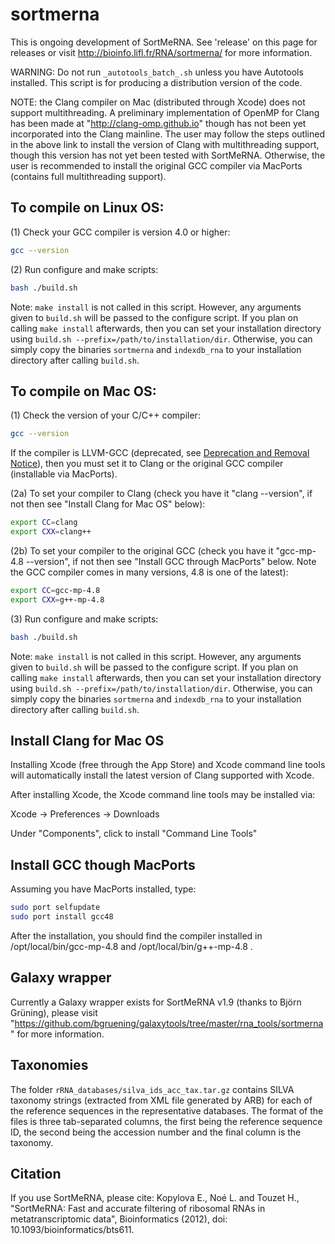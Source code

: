 sortmerna
=========

This is ongoing development of SortMeRNA. See 'release' on this page for
releases or visit http://bioinfo.lifl.fr/RNA/sortmerna/ for more information.

WARNING: Do not run `_autotools_batch_.sh` unless you have Autotools installed. 
This script is for producing a distribution version of the code.

NOTE: the Clang compiler on Mac (distributed through Xcode) does not support multithreading.
A preliminary implementation of OpenMP for Clang has been made at "http://clang-omp.github.io"
though has not been yet incorporated into the Clang mainline. The user may follow the
steps outlined in the above link to install the version of Clang with multithreading support, 
though this version has not yet been tested with SortMeRNA. Otherwise, the user is 
recommended to install the original GCC compiler via MacPorts (contains full multithreading support).
  


To compile on Linux OS:
-----------------------

(1) Check your GCC compiler is version 4.0 or higher:

```bash
gcc --version
```

(2) Run configure and make scripts:

```bash
bash ./build.sh
```

Note: `make install` is not called in this script. However, any arguments given
to `build.sh` will be passed to the configure script. If you plan on calling `make install`
afterwards, then you can set your installation directory using
`build.sh --prefix=/path/to/installation/dir`. Otherwise, you can simply copy the
binaries `sortmerna` and `indexdb_rna` to your installation directory after
calling `build.sh`.



To compile on Mac OS:
---------------------

(1) Check the version of your C/C++ compiler:

```bash
gcc --version
```

If the compiler is LLVM-GCC (deprecated, see [Deprecation and Removal Notice](https://developer.apple.com/library/ios/documentation/DeveloperTools/Conceptual/WhatsNewXcode/Articles/xcode_5_0.html)), 
then you must set it to Clang or the original GCC compiler (installable via MacPorts).

(2a) To set your compiler to Clang (check you have it "clang --version", if not then 
see "Install Clang for Mac OS" below):

```bash
export CC=clang
export CXX=clang++
```

(2b) To set your compiler to the original GCC (check you have it "gcc-mp-4.8 --version", 
if not then see "Install GCC through MacPorts" below. Note the GCC compiler comes in many 
versions, 4.8 is one of the latest):

```bash
export CC=gcc-mp-4.8
export CXX=g++-mp-4.8
```

(3) Run configure and make scripts:

```bash
bash ./build.sh
```

Note: `make install` is not called in this script. However, any arguments given
to `build.sh` will be passed to the configure script. If you plan on calling `make install`
afterwards, then you can set your installation directory using
`build.sh --prefix=/path/to/installation/dir`. Otherwise, you can simply copy the
binaries `sortmerna` and `indexdb_rna` to your installation directory after
calling `build.sh`.



Install Clang for Mac OS 
------------------------

Installing Xcode (free through the App Store) and Xcode command line tools will automatically 
install the latest version of Clang supported with Xcode. 

After installing Xcode, the Xcode command line tools may be installed via:

Xcode -> Preferences -> Downloads

Under "Components", click to install "Command Line Tools"



Install GCC though MacPorts
---------------------------

Assuming you have MacPorts installed, type:

```bash
sudo port selfupdate
sudo port install gcc48
```

After the installation, you should find the compiler installed in /opt/local/bin/gcc-mp-4.8 and /opt/local/bin/g++-mp-4.8 .

Galaxy wrapper
--------------

Currently a Galaxy wrapper exists for SortMeRNA v1.9 (thanks to Björn Grüning),
please visit "https://github.com/bgruening/galaxytools/tree/master/rna_tools/sortmerna" for more information.

Taxonomies
----------

The folder `rRNA_databases/silva_ids_acc_tax.tar.gz` contains SILVA taxonomy strings (extracted from XML file generated by ARB)
for each of the reference sequences in the representative databases. The format of the files is three tab-separated columns,
the first being the reference sequence ID, the second being the accession number and the final column is the taxonomy.

Citation
--------

If you use SortMeRNA, please cite:
Kopylova E., Noé L. and Touzet H., "SortMeRNA: Fast and accurate filtering of ribosomal RNAs in metatranscriptomic data", Bioinformatics (2012), doi: 10.1093/bioinformatics/bts611.



